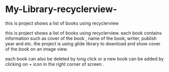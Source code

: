 # My-Library-recyclerview-
this is project shows a list of books using recyclerview


this is project shows a list of books using recyclerview. each book contains information such as cover of the book , name of the book, writer, publish year and etc.
the project is using glide library to download and show cover of the book on an image view.

each book can also be deleted by long click or a new book can be added by clicking on + icon in the right corner of screen .
